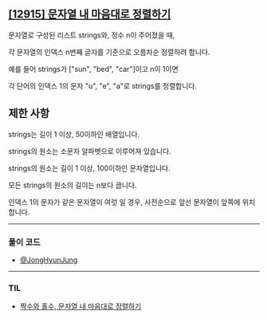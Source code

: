 ## [[12915] 문자열 내 마음대로 정렬하기](https://school.programmers.co.kr/learn/courses/30/lessons/12915)
문자열로 구성된 리스트 strings와, 정수 n이 주어졌을 때, 

각 문자열의 인덱스 n번째 글자를 기준으로 오름차순 정렬하려 합니다.

예를 들어 strings가 ["sun", "bed", "car"]이고 n이 1이면 

각 단어의 인덱스 1의 문자 "u", "e", "a"로 strings를 정렬합니다.

## 제한 사항
strings는 길이 1 이상, 50이하인 배열입니다.

strings의 원소는 소문자 알파벳으로 이루어져 있습니다.

strings의 원소는 길이 1 이상, 100이하인 문자열입니다.

모든 strings의 원소의 길이는 n보다 큽니다.

인덱스 1의 문자가 같은 문자열이 여럿 일 경우, 사전순으로 앞선 문자열이 앞쪽에 위치합니다.

***

### 풀이 코드

- [@JongHyunJung](https://github.com/viaunixue/algorithm-study/blob/main/Programmers/12915/jjh.py)

***

### TIL

* [짝수와 홀수, 문자열 내 마음대로 정렬하기](https://almond0115.tistory.com/entry/programmers-짝수와-홀수-문자열-내-마음대로-정렬하기)